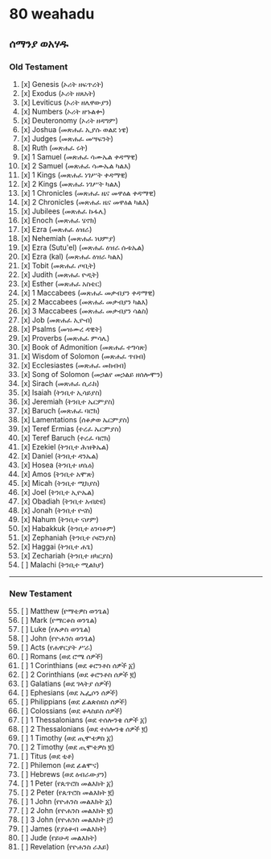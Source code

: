 # 80 weahadu
## ሰማንያ ወአሃዱ
### Old Testament
1.  [x] Genesis (ኦሪት ዘፍጥረት)
2.  [x] Exodus (ኦሪት ዘጸአት)
3.  [x] Leviticus (ኦሪት ዘሌዋውያን)
4.  [x] Numbers (ኦሪት ዘኁልቍ)
5.  [x] Deuteronomy (ኦሪት ዘዳግም)
6.  [x] Joshua (መጽሐፈ ኢያሱ ወልደ ነዌ)
7.  [x] Judges (መጽሐፈ መሣፍንት)
8.  [x] Ruth (መጽሐፈ ሩት)
9.  [x] 1 Samuel (መጽሐፈ ሳሙኤል ቀዳማዊ)
10. [x] 2 Samuel (መጽሐፈ ሳሙኤል ካልእ)
11. [x] 1 Kings (መጽሐፈ ነገሥት ቀዳማዊ)
12. [x] 2 Kings (መጽሐፈ ነገሥት ካልእ)
13. [x] 1 Chronicles (መጽሐፈ ዜና መዋዕል ቀዳማዊ)
14. [x] 2 Chronicles (መጽሐፈ ዜና መዋዕል ካልእ)
15. [x] Jubilees (መጽሐፈ ኩፋሌ)
16. [x] Enoch (መጽሐፈ ሄኖክ)
17. [x] Ezra (መጽሐፈ ዕዝራ)
18. [x] Nehemiah (መጽሐፈ ነህምያ)
19. [x] Ezra (Sutu'el) (መጽሐፈ ዕዝራ ሱቱኤል)
20. [x] Ezra (kal) (መጽሐፈ ዕዝራ ካልእ)
21. [x] Tobit (መጽሐፈ ጦቢት)
22. [x] Judith (መጽሐፈ ዮዲት)
23. [x] Esther (መጽሐፈ አስቴር)
24. [x] 1 Maccabees (መጽሐፈ መቃብያን ቀዳማዊ)
25. [x] 2 Maccabees (መጽሐፈ መቃብያን ካልእ)
26. [x] 3 Maccabees (መጽሐፈ መቃብያን ሳልስ)
27. [x] Job (መጽሐፈ ኢዮብ)
28. [x] Psalms (መዝሙረ ዳዊት)
29. [x] Proverbs (መጽሐፈ ምሳሌ)
30. [x] Book of Admonition (መጽሐፈ ተግሳጽ)
31. [x] Wisdom of Solomon (መጽሐፈ ጥበብ)
32. [x] Ecclesiastes (መጽሐፈ መክብብ)
33. [x] Song of Solomon (መኃልየ መኃልይ ዘሰሎሞን)
34. [x] Sirach (መጽሐፈ ሲራክ)
35. [x] Isaiah (ትንቢተ ኢሳይያስ)
36. [x] Jeremiah (ትንቢተ ኤርምያስ)
37. [x] Baruch (መጽሐፈ ባሮክ)
38. [x] Lamentations (ሰቆቃወ ኤርምያስ)
39. [x] Teref Ermias (ተረፈ ኤርምያስ)
40. [x] Teref Baruch (ተረፈ ባሮክ)
41. [x] Ezekiel (ትንቢተ ሕዝቅኤል)
42. [x] Daniel (ትንቢተ ዳንኤል)
43. [x] Hosea (ትንቢተ ሆሴዕ)
44. [x] Amos (ትንቢተ አሞጽ)
45. [x] Micah (ትንቢተ ሚክያስ)
46. [x] Joel (ትንቢተ ኢዮኤል)
47. [x] Obadiah (ትንቢተ አብድዩ)
48. [x] Jonah (ትንቢተ ዮናስ)
49. [x] Nahum (ትንቢተ ናሆም)
50. [x] Habakkuk (ትንቢተ ዕንባቆም)
51. [x] Zephaniah (ትንቢተ ሶፎንያስ)
52. [x] Haggai (ትንቢተ ሐጌ)
53. [x] Zechariah (ትንቢተ ዘካርያስ)
54. [ ] Malachi (ትንቢተ ሚልክያ)

---
### New Testament
55. [ ] Matthew (የማቴዎስ ወንጌል)
56. [ ] Mark (የማርቆስ ወንጌል)
57. [ ] Luke (የሉቃስ ወንጌል)
58. [ ] John (የዮሐንስ ወንጌል)
59. [ ] Acts (የሐዋርያት ሥራ)
60. [ ] Romans (ወደ ሮሜ ሰዎች)
61. [ ] 1 Corinthians (ወደ ቆሮንቶስ ሰዎች ፩)
62. [ ] 2 Corinthians (ወደ ቆሮንቶስ ሰዎች ፪)
63. [ ] Galatians (ወደ ገላትያ ሰዎች)
64. [ ] Ephesians (ወደ ኤፌሶን ሰዎች)
65. [ ] Philippians (ወደ ፊልጵስዩስ ሰዎች)
66. [ ] Colossians (ወደ ቆላስይስ ሰዎች)
67. [ ] 1 Thessalonians (ወደ ተሰሎንቄ ሰዎች ፩)
68. [ ] 2 Thessalonians (ወደ ተሰሎንቄ ሰዎች ፪)
69. [ ] 1 Timothy (ወደ ጢሞቴዎስ ፩)
70. [ ] 2 Timothy (ወደ ጢሞቴዎስ ፪)
71. [ ] Titus (ወደ ቲቶ)
72. [ ] Philemon (ወደ ፊልሞና)
73. [ ] Hebrews (ወደ ዕብራውያን)
74. [ ] 1 Peter (የጴጥሮስ መልእክት ፩)
75. [ ] 2 Peter (የጴጥሮስ መልእክት ፪)
76. [ ] 1 John (የዮሐንስ መልእክት ፩)
77. [ ] 2 John (የዮሐንስ መልእክት ፪)
78. [ ] 3 John (የዮሐንስ መልእክት ፫)
79. [ ] James (የያዕቆብ መልእክት)
80. [ ] Jude (የይሁዳ መልእክት)
81. [ ] Revelation (የዮሐንስ ራእይ)
